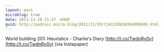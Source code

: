 ```yaml
---
layout: post
microblog: true
date: 2011-11-28 21:37 -0400
guid: http://padraic.micro.blog/2011/11/29/t141329830384898048.html
---
```

World building 201: Heuristics - Charlie's Diary [http://t.co/TwdnRy0v](http://t.co/TwdnRy0v) (via Instapaper)
